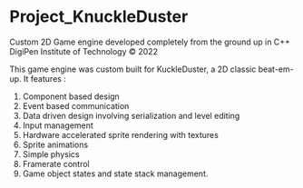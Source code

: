 ﻿# Project_KnuckleDuster

Custom 2D Game engine developed completely from the ground up in C++
DigiPen Institute of Technology © 2022

This game engine was custom built for KuckleDuster, a 2D classic beat-em-up. 
It features :
1) Component based design
2) Event based communication
3) Data driven design involving serialization and level editing
4) Input management 
5) Hardware accelerated sprite rendering with textures
6) Sprite animations 
7) Simple physics
8) Framerate control
9) Game object states and state stack management.
